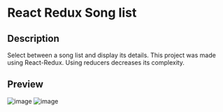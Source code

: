 # React Redux Song list

## Description
Select between a song list and display its details.
This project was made using React-Redux.
Using reducers decreases its complexity.

## Preview

![image](https://user-images.githubusercontent.com/87252241/180655359-2d591312-a3dd-4d87-8de4-8b3faf053119.png)
![image](https://user-images.githubusercontent.com/87252241/180655367-4ff6523e-af30-4aa1-8ce8-54d14be598a1.png)

